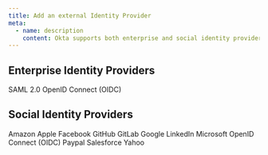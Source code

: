 ```yaml
---
title: Add an external Identity Provider
meta:
  - name: description
    content: Okta supports both enterprise and social identity providers (social login).
---
```


## Enterprise Identity Providers

<Cards>
  <Card href="/docs/guides/add-an-external-idp/saml2/main/" headerImage="/img/idp-logos/saml.png">SAML 2.0</Card>
  <Card href="/docs/guides/add-an-external-idp/openidconnect/main/" headerImage="/img/idp-logos/oidc.png">OpenID Connect (OIDC)</Card>
  <!-- Need to figure out a way to likn externally -->
  <!-- <Card href="https://help.okta.com/en/prod/Content/Topics/Security/idp-enable-smart-card.htm" headerImage="/img/idp-logos/smart-card.png">Smart Card</Card> -->
</Cards>

## Social Identity Providers

<Cards>
  <Card href="/docs/guides/social-login/amazon/main" headerImage="/img/idp-logos/amazon.png">Amazon</Card>
  <Card href="/docs/guides/add-an-external-idp/apple/main/" headerImage="/img/idp-logos/apple.png">Apple</Card>
  <Card href="/docs/guides/add-an-external-idp/facebook/main/" headerImage="/img/idp-logos/facebook.png">Facebook</Card>
  <Card href="/docs/guides/social-login/github/main" headerImage="/img/idp-logos/github.png">GitHub</Card>
  <Card href="/docs/guides/social-login/gitlab/main" headerImage="/img/idp-logos/gitlab.svg">GitLab</Card>
  <Card href="/docs/guides/add-an-external-idp/google/main/" headerImage="/img/idp-logos/google.svg">Google</Card>
  <Card href="/docs/guides/add-an-external-idp/linkedin/main/" headerImage="/img/idp-logos/linkedin.png">LinkedIn</Card>
  <Card href="/docs/guides/add-an-external-idp/microsoft/main/" headerImage="/img/idp-logos/microsoft.svg">Microsoft</Card>
  <Card href="/docs/guides/add-an-external-idp/openidconnect/main/" headerImage="/img/idp-logos/oidc.png">OpenID Connect (OIDC)</Card>
  <Card href="/docs/guides/social-login/paypal/main" headerImage="/img/idp-logos/paypal.png">Paypal</Card>
  <Card href="/docs/guides/social-login/salesforce/main" headerImage="/img/idp-logos/salesforce.svg">Salesforce</Card>
  <Card href="/docs/guides/social-login/yahoo/main" headerImage="/img/idp-logos/yahoo.png">Yahoo</Card>
</Cards>
